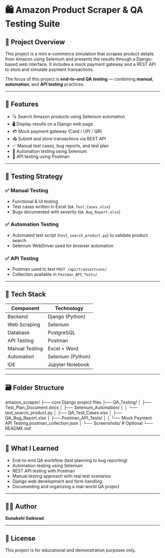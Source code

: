 # 🛍️ Amazon Product Scraper & QA Testing Suite

## 📌 Project Overview

This project is a mini e-commerce simulation that scrapes product details from Amazon using Selenium and presents the results through a Django-based web interface. It includes a mock payment gateway and a REST API to store and simulate payment transactions. 

The focus of this project is **end-to-end QA testing** — combining **manual**, **automation**, and **API testing** practices.

---

## 🚀 Features

- 🔍 Search Amazon products using Selenium automation
- 🖥️ Display results on a Django web page
- 💳 Mock payment gateway (Card / UPI / QR)
- 📤 Submit and store transactions via REST API
- ✅ Manual test cases, bug reports, and test plan
- 🤖 Automation testing using Selenium
- 📮 API testing using Postman

---

## 🧪 Testing Strategy

### ✅ Manual Testing
- Functional & UI testing
- Test cases written in Excel (`QA_Test_Cases.xlsx`)
- Bugs documented with severity (`QA_Bug_Report.xlsx`)

### ✅ Automation Testing
- Automated test script (`test_search_product.py`) to validate product search
- Selenium WebDriver used for browser automation

### ✅ API Testing
- Postman used to test `POST /api/transactions/`
- Collection available in `Postman_API_Tests/`

---

## 🧱 Tech Stack

| Component      | Technology         |
|----------------|--------------------|
| Backend        | Django (Python)    |
| Web Scraping   | Selenium           |
| Database       | PostgreSQL         |
| API Testing    | Postman            |
| Manual Testing | Excel + Word       |
| Automation     | Selenium (Python)  |
| IDE            | Jupyter Notebook   |

---

## 🗃️ Folder Structure

amazon_scraper/
├── core Django project files
├── QA_Testing/
│   ├── Test_Plan_Document.docx
│   ├── Selenium_Automation/
│   │   └── test_search_product.py
│   ├── QA_Test_Cases.xlsx
│   ├── QA_Bug_Report.xlsx
│   ├── Postman_API_Tests/
│   │   └── Mock Payment API Testing.postman_collection.json
│   └── Screenshots/        # Optional
└── README.md



---

## 🧠 What I Learned

- End-to-end QA workflow (test planning to bug reporting)
- Automation testing using Selenium
- REST API testing with Postman
- Manual testing approach with real test scenarios
- Django web development and form handling
- Documenting and organizing a real-world QA project

---

## 👩‍💻 Author

**Sunakshi Gaikwad**  

---

## 📎 License

This project is for educational and demonstration purposes only.

